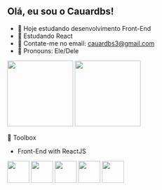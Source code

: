## Olá, eu sou o Cauardbs!

- 🔭 Hoje estudando desenvolvimento Front-End
- 🌱 Estudando React
- 👯 Contate-me no email: cauardbs3@gmail.com
- 🤔 Pronouns: Ele/Dele


<div>
    <img height="150em" src="https://github-readme-stats-ten-gilt.vercel.app/api?username=cauardbs&show_icons=true&theme=dark&count_private=true">
    <img height="150em" src="https://github-readme-stats-ten-gilt.vercel.app/api/top-langs/?username=cauardbs&layout=compact&theme=dark">
</div>

🧰 Toolbox
  <ul>
      <li>Front-End with ReactJS</li>
  </ul>
  <div>
    <img height='50em' src="https://cdn.worldvectorlogo.com/logos/typescript.svg">
    <img height='50em' src="https://cdn.worldvectorlogo.com/logos/logo-javascript.svg">
    <img height='50em' src="https://cdn.worldvectorlogo.com/logos/react-2.svg">
    <img height='50em' src="https://cdn.worldvectorlogo.com/logos/html-1.svg">
    <img height='50em' src='https://cdn.worldvectorlogo.com/logos/css-3.svg'>
  </div>


 
